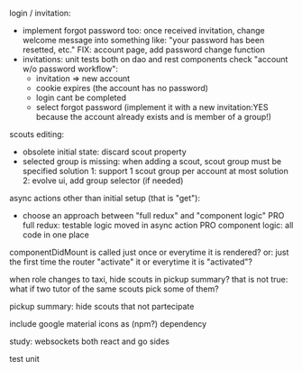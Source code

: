 login / invitation:
* implement forgot password too:
   once received invitation, change welcome message
    into something like: "your password has been resetted, etc."
    FIX: account page, add password change function
* invitations: unit tests both on dao and rest components
  check "account w/o password workflow":
   - invitation => new account
   - cookie expires (the account has no password)
   - login cant be completed
   - select forgot password (implement it with a new invitation:YES
     because the account already exists and is member of a group!)


scouts editing:
 * obsolete initial state: discard scout property
 * selected group is missing: when adding a scout, scout group must be specified
   solution 1: support 1 scout group per account at most
   solution 2: evolve ui, add group selector (if needed)


async actions other than initial setup (that is "get"):
* choose an approach between "full redux" and "component logic"
 PRO full redux: testable
                 logic moved in async action
 PRO component logic: all code in one place


componentDidMount is called just once or everytime it is rendered?
 or: just the first time the router "activate" it or everytime it is "activated"?


when role changes to taxi, hide scouts in pickup summary?
  that is not true: what if two tutor of the same scouts
  pick some of them?

pickup summary: hide scouts that not partecipate

include google material icons as (npm?) dependency

study: websockets both react and go sides

test unit
